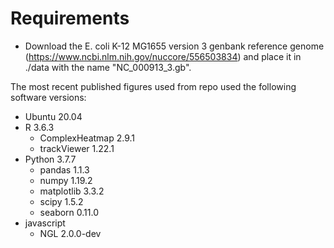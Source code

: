 # Requirements

* Download the E. coli K-12 MG1655 version 3 genbank reference genome (https://www.ncbi.nlm.nih.gov/nuccore/556503834) and place it in ./data with the name "NC_000913_3.gb".  

The most recent published figures used from repo used the following software versions:  
* Ubuntu 20.04
* R 3.6.3
    - ComplexHeatmap 2.9.1
    - trackViewer 1.22.1
* Python 3.7.7
    - pandas 1.1.3
    - numpy 1.19.2
    - matplotlib 3.3.2
    - scipy 1.5.2
    - seaborn 0.11.0
* javascript
    - NGL 2.0.0-dev
